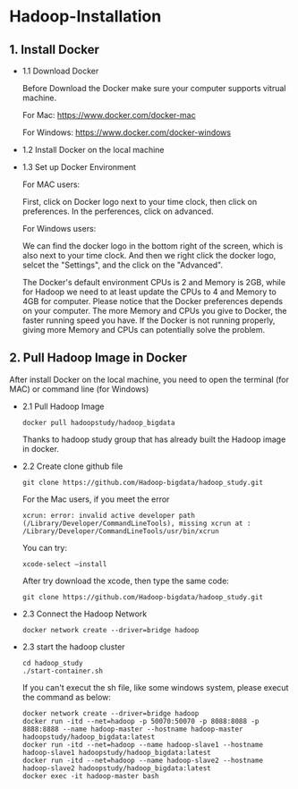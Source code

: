# Hadoop-Installation

## 1. Install Docker

* 1.1 Download Docker 
	
	Before Download the Docker make sure your computer supports vitrual machine.

	For Mac: https://www.docker.com/docker-mac
	
	For Windows: https://www.docker.com/docker-windows
	
	
* 1.2 Install Docker on the local machine
	
* 1.3 Set up Docker Environment

	For MAC users:
	
	First, click on Docker logo next to your time clock, then click on preferences.
	In the perferences, click on advanced. 
	
	For Windows users:
	
	We can find the docker logo in the bottom right of the screen, which is also next to your time clock. 
	And then we right click the docker logo, selcet the "Settings", and the click on the "Advanced".
	
	The Docker's default environment CPUs is 2 and Memory is 2GB, while for Hadoop we need to at least
	update the CPUs to 4 and Memory to 4GB for computer.
	Please notice that the Docker preferences depends on your computer.
	The more Memory and CPUs you give to Docker, the faster running speed you have. 
	If the Docker is not running properly, giving more Memory and CPUs can potentially solve the problem.
	
## 2. Pull Hadoop Image in Docker

After install Docker on the local machine, you need to open the terminal (for MAC) or command line (for Windows)
	
* 2.1 Pull Hadoop Image
	
	```
	docker pull hadoopstudy/hadoop_bigdata
	```
	Thanks to hadoop study group that has already built the Hadoop image in docker.
	


	
* 2.2 Create clone github file
	
	```
	git clone https://github.com/Hadoop-bigdata/hadoop_study.git
	```
	
	For the Mac users, if you meet the error
	```
	xcrun: error: invalid active developer path (/Library/Developer/CommandLineTools), missing xcrun at : /Library/Developer/CommandLineTools/usr/bin/xcrun
	```
	You can try:
	```
	xcode-select –install
	```
	After try download the xcode, then type the same code:
	```
	git clone https://github.com/Hadoop-bigdata/hadoop_study.git
 	```
	
* 2.3 Connect the Hadoop Network

	```
	docker network create --driver=bridge hadoop
	```

* 2.3 start the hadoop cluster

	```
	cd hadoop_study
	./start-container.sh
	```
	
	If you can't execut the sh file, like some windows system, please execut the command as below:

	```
	docker network create --driver=bridge hadoop
	docker run -itd --net=hadoop -p 50070:50070 -p 8088:8088 -p 8888:8888 --name hadoop-master --hostname hadoop-master hadoopstudy/hadoop_bigdata:latest
	docker run -itd --net=hadoop --name hadoop-slave1 --hostname hadoop-slave1 hadoopstudy/hadoop_bigdata:latest
	docker run -itd --net=hadoop --name hadoop-slave2 --hostname hadoop-slave2 hadoopstudy/hadoop_bigdata:latest
	docker exec -it hadoop-master bash
	
	
	
	```
	
